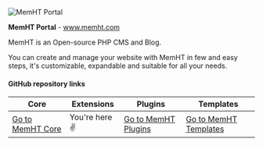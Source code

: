 ![MemHT Portal](http://www.memht.com/assets/git/memht-extensions.png)

**MemHT Portal** - www.memht.com

MemHT is an Open-source PHP CMS and Blog.

You can create and manage your website with MemHT in few and easy steps, it's customizable, expandable and suitable for all your needs.

#### GitHub repository links
|Core|Extensions|Plugins|Templates|
|----|----------|-------|---------|
|[Go to MemHT Core](../../../memht)|You're here :v:|[Go to MemHT Plugins](../../../memht-plugins)|[Go to MemHT Templates](../../../memht-templates)|
